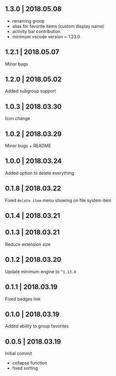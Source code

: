 ## 1.3.0 | 2018.05.08

- renaming group
- alias for favorite items (custom display name)
- activity bar contribution
- minimum vscode version = 1.23.0

## 1.2.1 | 2018.05.07

Minor bugs

## 1.2.0 | 2018.05.02

Added subgroup support


## 1.0.3 | 2018.03.30

Icon change

## 1.0.2 | 2018.03.29

Minor bugs + README

## 1.0.0 | 2018.03.24

Added option to delete everything

## 0.1.8 | 2018.03.22

Fixed `delete item` menu showing on file system item

## 0.1.4 | 2018.03.21

## 0.1.3 | 2018.03.21

Reduce extension size 

## 0.1.2 | 2018.03.20

Update minimum engine to `^1.13.0`

## 0.1.1 | 2018.03.19

Fixed badges link

## 0.1.0 | 2018.03.19

Added ability to group favorites


## 0.0.5 | 2018.03.19

Initial commit
- collapse function 
- fixed sorting
